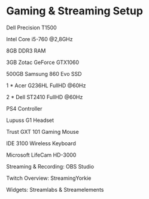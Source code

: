 # Gaming & Streaming Setup

Dell Precision T1500

Intel Core i5-760 @2,8GHz

8GB DDR3 RAM

3GB Zotac GeForce GTX1060

500GB Samsung 860 Evo SSD

1 * Acer G236HL FullHD @60Hz

2 * Dell ST2410 FullHD @60Hz

PS4 Controller

Lupuss G1 Headset

Trust GXT 101 Gaming Mouse

IDE 3100 Wireless Keyboard

Microsoft LifeCam HD-3000

Streaming & Recording:		OBS Studio

Twitch Overview:			StreamingYorkie

Widgets:					Streamlabs & Streamelements